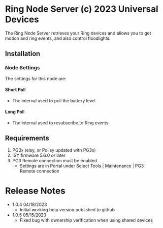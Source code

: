 
# Ring Node Server (c) 2023 Universal Devices

The Ring Node Server retrieves your Ring devices and allows you to 
get motion and ring events, and also control floodlights.

## Installation


### Node Settings
The settings for this node are:

#### Short Poll
   * The interval used to poll the battery level
#### Long Poll
   * The interval used to resubscribe to Ring events

## Requirements

1. PG3x (eisy, or Polisy updated with PG3x)
2. ISY firmware 5.6.0 or later
3. PG3 Remote connection must be enabled
   * Settings are in Portal under Select Tools | Maintenance | PG3 Remote connection

# Release Notes

- 1.0.4 04/18/2023
   - Initial working beta version published to github
- 1.0.5 05/15/2023
  - Fixed bug with ownership verification when using shared devices

